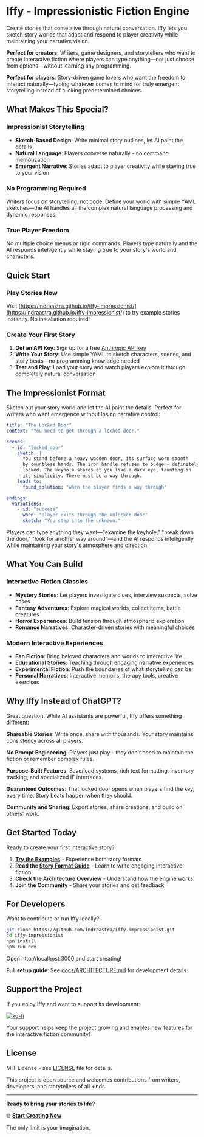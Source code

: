 # Iffy - Impressionistic Fiction Engine

Create stories that come alive through natural conversation. Iffy lets you sketch story worlds that adapt and respond to player creativity while maintaining your narrative vision.

**Perfect for creators**: Writers, game designers, and storytellers who want to create interactive fiction where players can type anything—not just choose from options—without learning any programming.

**Perfect for players**: Story-driven game lovers who want the freedom to interact naturally—typing whatever comes to mind for truly emergent storytelling instead of clicking predetermined choices.

## What Makes This Special?

### Impressionist Storytelling
- **Sketch-Based Design**: Write minimal story outlines, let AI paint the details
- **Natural Language**: Players converse naturally - no command memorization
- **Emergent Narrative**: Stories adapt to player creativity while staying true to your vision

### No Programming Required
Writers focus on storytelling, not code. Define your world with simple YAML sketches—the AI handles all the complex natural language processing and dynamic responses.

### True Player Freedom
No multiple choice menus or rigid commands. Players type naturally and the AI responds intelligently while staying true to your story's world and characters.

## Quick Start

### Play Stories Now
Visit [https://indraastra.github.io/iffy-impressionist/](https://indraastra.github.io/iffy-impressionist/) to try example stories instantly. No installation required!

### Create Your First Story
1. **Get an API Key**: Sign up for a free [Anthropic API key](https://console.anthropic.com)
2. **Write Your Story**: Use simple YAML to sketch characters, scenes, and story beats—no programming knowledge needed
3. **Test and Play**: Load your story and watch players explore it through completely natural conversation

## The Impressionist Format

Sketch out your story world and let the AI paint the details. Perfect for writers who want emergence without losing narrative control:

```yaml
title: "The Locked Door"
context: "You need to get through a locked door."

scenes:
  - id: "locked_door"
    sketch: |
      You stand before a heavy wooden door, its surface worn smooth 
      by countless hands. The iron handle refuses to budge - definitely 
      locked. The keyhole stares at you like a dark eye, taunting in 
      its simplicity. There must be a way through.
    leads_to:
      found_solution: "when the player finds a way through"

endings:
  variations:
    - id: "success"
      when: "player exits through the unlocked door"
      sketch: "You step into the unknown."
```

Players can type anything they want—"examine the keyhole," "break down the door," "look for another way around"—and the AI responds intelligently while maintaining your story's atmosphere and direction.

## What You Can Build

### Interactive Fiction Classics
- **Mystery Stories**: Let players investigate clues, interview suspects, solve cases
- **Fantasy Adventures**: Explore magical worlds, collect items, battle creatures  
- **Horror Experiences**: Build tension through atmospheric exploration
- **Romance Narratives**: Character-driven stories with meaningful choices

### Modern Interactive Experiences
- **Fan Fiction**: Bring beloved characters and worlds to interactive life
- **Educational Stories**: Teaching through engaging narrative experiences
- **Experimental Fiction**: Push the boundaries of what storytelling can be
- **Personal Narratives**: Interactive memoirs, therapy tools, creative exercises

## Why Iffy Instead of ChatGPT?

Great question! While AI assistants are powerful, Iffy offers something different:

**Shareable Stories**: Write once, share with thousands. Your story maintains consistency across all players.

**No Prompt Engineering**: Players just play - they don't need to maintain the fiction or remember complex rules.

**Purpose-Built Features**: Save/load systems, rich text formatting, inventory tracking, and specialized IF interfaces.

**Guaranteed Outcomes**: That locked door opens when players find the key, every time. Story beats happen when they should.

**Community and Sharing**: Export stories, share creations, and build on others' work.

## Get Started Today

Ready to create your first interactive story?

1. **[Try the Examples](https://indraastra.github.io/iffy-impressionist/)** - Experience both story formats
2. **Read the [Story Format Guide](docs/STORY_FORMAT.md)** - Learn to write engaging interactive fiction
3. **Check the [Architecture Overview](docs/ARCHITECTURE.md)** - Understand how the engine works
4. **Join the Community** - Share your stories and get feedback

## For Developers

Want to contribute or run Iffy locally?

```bash
git clone https://github.com/indraastra/iffy-impressionist.git
cd iffy-impressionist
npm install
npm run dev
```

Open http://localhost:3000 and start creating!

**Full setup guide**: See [docs/ARCHITECTURE.md](docs/ARCHITECTURE.md) for development details.

## Support the Project

If you enjoy Iffy and want to support its development:

[![ko-fi](https://ko-fi.com/img/githubbutton_sm.svg)](https://ko-fi.com/indraastra)

Your support helps keep the project growing and enables new features for the interactive fiction community!

## License

MIT License - see [LICENSE](LICENSE) file for details.

This project is open source and welcomes contributions from writers, developers, and storytellers of all kinds.

---

**Ready to bring your stories to life?**

🌐 **[Start Creating Now](https://indraastra.github.io/iffy-impressionist/)**

The only limit is your imagination.